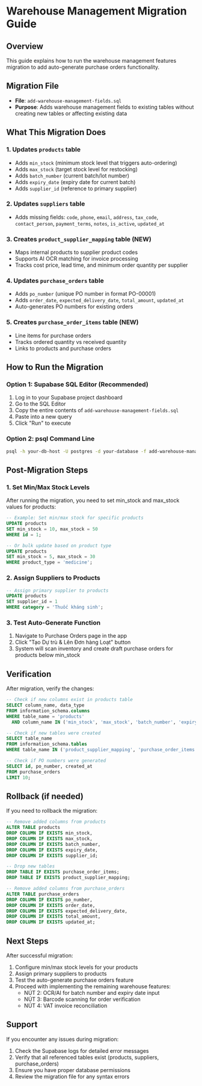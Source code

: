 # Warehouse Management Migration Guide

## Overview
This guide explains how to run the warehouse management features migration to add auto-generate purchase orders functionality.

## Migration File
- **File**: `add-warehouse-management-fields.sql`
- **Purpose**: Adds warehouse management fields to existing tables without creating new tables or affecting existing data

## What This Migration Does

### 1. Updates `products` table
- Adds `min_stock` (minimum stock level that triggers auto-ordering)
- Adds `max_stock` (target stock level for restocking)
- Adds `batch_number` (current batch/lot number)
- Adds `expiry_date` (expiry date for current batch)
- Adds `supplier_id` (reference to primary supplier)

### 2. Updates `suppliers` table
- Adds missing fields: `code`, `phone`, `email`, `address`, `tax_code`, `contact_person`, `payment_terms`, `notes`, `is_active`, `updated_at`

### 3. Creates `product_supplier_mapping` table (NEW)
- Maps internal products to supplier product codes
- Supports AI OCR matching for invoice processing
- Tracks cost price, lead time, and minimum order quantity per supplier

### 4. Updates `purchase_orders` table
- Adds `po_number` (unique PO number in format PO-00001)
- Adds `order_date`, `expected_delivery_date`, `total_amount`, `updated_at`
- Auto-generates PO numbers for existing orders

### 5. Creates `purchase_order_items` table (NEW)
- Line items for purchase orders
- Tracks ordered quantity vs received quantity
- Links to products and purchase orders

## How to Run the Migration

### Option 1: Supabase SQL Editor (Recommended)
1. Log in to your Supabase project dashboard
2. Go to the SQL Editor
3. Copy the entire contents of `add-warehouse-management-fields.sql`
4. Paste into a new query
5. Click "Run" to execute

### Option 2: psql Command Line
```bash
psql -h your-db-host -U postgres -d your-database -f add-warehouse-management-fields.sql
```

## Post-Migration Steps

### 1. Set Min/Max Stock Levels
After running the migration, you need to set min_stock and max_stock values for products:

```sql
-- Example: Set min/max stock for specific products
UPDATE products
SET min_stock = 10, max_stock = 50
WHERE id = 1;

-- Or bulk update based on product type
UPDATE products
SET min_stock = 5, max_stock = 30
WHERE product_type = 'medicine';
```

### 2. Assign Suppliers to Products
```sql
-- Assign primary supplier to products
UPDATE products
SET supplier_id = 1
WHERE category = 'Thuốc kháng sinh';
```

### 3. Test Auto-Generate Function
1. Navigate to Purchase Orders page in the app
2. Click "Tạo Dự trù & Lên Đơn hàng Loạt" button
3. System will scan inventory and create draft purchase orders for products below min_stock

## Verification

After migration, verify the changes:

```sql
-- Check if new columns exist in products table
SELECT column_name, data_type
FROM information_schema.columns
WHERE table_name = 'products'
  AND column_name IN ('min_stock', 'max_stock', 'batch_number', 'expiry_date', 'supplier_id');

-- Check if new tables were created
SELECT table_name
FROM information_schema.tables
WHERE table_name IN ('product_supplier_mapping', 'purchase_order_items');

-- Check if PO numbers were generated
SELECT id, po_number, created_at
FROM purchase_orders
LIMIT 10;
```

## Rollback (if needed)

If you need to rollback the migration:

```sql
-- Remove added columns from products
ALTER TABLE products
DROP COLUMN IF EXISTS min_stock,
DROP COLUMN IF EXISTS max_stock,
DROP COLUMN IF EXISTS batch_number,
DROP COLUMN IF EXISTS expiry_date,
DROP COLUMN IF EXISTS supplier_id;

-- Drop new tables
DROP TABLE IF EXISTS purchase_order_items;
DROP TABLE IF EXISTS product_supplier_mapping;

-- Remove added columns from purchase_orders
ALTER TABLE purchase_orders
DROP COLUMN IF EXISTS po_number,
DROP COLUMN IF EXISTS order_date,
DROP COLUMN IF EXISTS expected_delivery_date,
DROP COLUMN IF EXISTS total_amount,
DROP COLUMN IF EXISTS updated_at;
```

## Next Steps

After successful migration:
1. Configure min/max stock levels for your products
2. Assign primary suppliers to products
3. Test the auto-generate purchase orders feature
4. Proceed with implementing the remaining warehouse features:
   - NÚT 2: OCR/AI for batch number and expiry date input
   - NÚT 3: Barcode scanning for order verification
   - NÚT 4: VAT invoice reconciliation

## Support

If you encounter any issues during migration:
1. Check the Supabase logs for detailed error messages
2. Verify that all referenced tables exist (products, suppliers, purchase_orders)
3. Ensure you have proper database permissions
4. Review the migration file for any syntax errors
